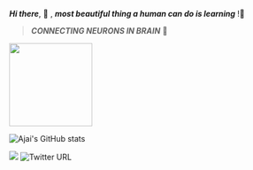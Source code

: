 ***Hi there***, :dart:	, ***most beautiful thing a human can do is learning*** !:green_heart:	

>***CONNECTING NEURONS IN BRAIN*** :brain:	

 <img src="http://www.kurzweilai.net/images/brain-network.png"  width="150" height="150">
 
![Ajai's GitHub stats](https://github-readme-stats.vercel.app/api?username=ajai-cr7&show_icons=true&theme=merko)









![](https://komarev.com/ghpvc/?username=ajai-cr7)
![Twitter URL](https://img.shields.io/twitter/url?style=social&url=https%3A%2F%2Ftwitter.com%2F7_ajai)
